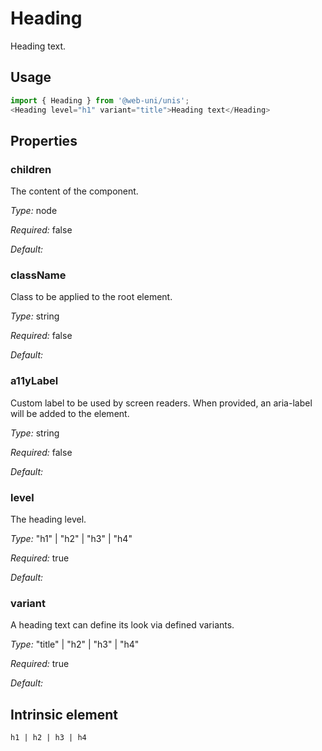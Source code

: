 <!---
  TODO: Change the file name to README.md
-->
# Heading

Heading text.

## Usage

```javascript
import { Heading } from '@web-uni/unis';
<Heading level="h1" variant="title">Heading text</Heading>
```

## Properties

### children

The content of the component.

*Type:* node

*Required:* false

*Default:*

### className

Class to be applied to the root element.

*Type:* string

*Required:* false

*Default:*

### a11yLabel

Custom label to be used by screen readers. When provided, an aria-label will be added to the element.

*Type:* string

*Required:* false

*Default:*

### level

The heading level.

*Type:* "h1" | "h2" | "h3" | "h4"

*Required:* true

*Default:*

### variant

A heading text can define its look via defined variants.

*Type:* "title" | "h2" | "h3" | "h4"

*Required:* true

*Default:*

## Intrinsic element

```
h1 | h2 | h3 | h4
```
